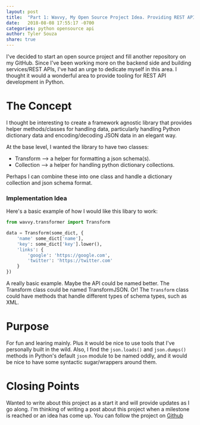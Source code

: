```yaml
---
layout: post
title:  "Part 1: Wavvy, My Open Source Project Idea. Providing REST API Helpers and Syntactic Sugar"
date:   2018-08-08 17:55:17 -0700
categories: python opensource api
author: Tyler Souza
share: true
---
```


I've decided to start an open source project and fill another repository on my GitHub. Since I've been working more on the backend side and building services/REST APIs, I've had an urge to dedicate myself in this area. I thought it would a wonderful area to provide tooling for REST API development in Python.

# The Concept

I thought be interesting to create a framework agnostic library that provides helper methods/classes for handling data, particularly handling Python dictionary data and encoding/decoding JSON data in an elegant way. 

At the base level, I wanted the library to have two classes: 
- Transform  --> a helper for formatting a json schema(s).
- Collection --> a helper for handling python dictionary collections.

Perhaps I can combine these into one class and handle a dictionary collection and json schema format. 

### Implementation Idea

Here's a basic example of how I would like this libary to work:

```python
from wavvy.transformer import Transform

data = Transform(some_dict, {
    'name' some_dict['name'],
    'key': some_dict['key'].lower(),
    'links': {
        'google': 'https://google.com',
        'twitter': 'https://twitter.com'
    }
})
```

A really basic example. Maybe the API could be named better. The Transform class could be named TransformJSON. Or! The `Transform` class could have methods that handle different types of schema types, such as XML. 

# Purpose

For fun and learing mainly. Plus it would be nice to use tools that I've personally built in the wild. Also, I find the `json.loads()` and `json.dumps()` methods in Python's default `json` module to be named oddly, and it would be nice to have some syntactic sugar/wrappers around them.

# Closing Points

Wanted to write about this project as a start it and will provide updates as I go along. I'm thinking of writing a post about this project when a milestone is reached or an idea has come up. You can follow the project on [Github](https://github.com/tysweezy/wavvy)